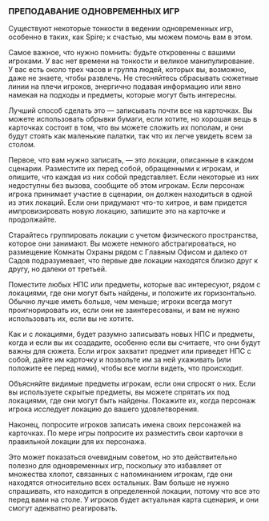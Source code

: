 ### ПРЕПОДАВАНИЕ ОДНОВРЕМЕННЫХ ИГР

Существуют некоторые тонкости в ведении одновременных игр, особенно в таких, как Spire; к счастью, мы можем помочь вам в этом.

Самое важное, что нужно помнить: будьте откровенны с вашими игроками. У вас нет времени на тонкости и великое манипулирование. У вас есть около трех часов и группа людей, которых вы, возможно, даже не знаете, чтобы развлечь. Не стесняйтесь сбрасывать сюжетные линии на плечи игроков, энергично подавая информацию или явно намекая на подходы и предметы, которые могут быть интересны.

Лучший способ сделать это — записывать почти все на карточках. Вы можете использовать обрывки бумаги, если хотите, но хорошая вещь в карточках состоит в том, что вы можете сложить их пополам, и они будут стоять как маленькие палатки, так что их легче увидеть всем за столом.

Первое, что вам нужно записать, — это локации, описанные в каждом сценарии. Разместите их перед собой, обращенными к игрокам, и опишите, что каждая из них собой представляет. Если некоторые из них недоступны без вызова, сообщите об этом игрокам. Если персонаж игрока принимает участие в сценарии, он должен находиться в одной из этих локаций. Если они придумают что-то хитрое, и вам придется импровизировать новую локацию, запишите это на карточке и продолжайте.

Старайтесь группировать локации с учетом физического пространства, которое они занимают. Вы можете немного абстрагироваться, но размещение Комнаты Охраны рядом с Главным Офисом и далеко от Садов подразумевает, что первые две локации находятся близко друг к другу, но далеки от третьей.

Поместите любых НПС или предметы, которые вас интересуют, рядом с локациями, где они могут быть найдены, и положите их горизонтально. Обычно лучше иметь больше, чем меньше; игроки всегда могут проигнорировать их, если они не заинтересованы, и вам не нужно использовать их, если вы не хотите.

Как и с локациями, будет разумно записывать новых НПС и предметы, когда и если вы их создадите, особенно если вы считаете, что они будут важны для сюжета. Если игрок захватит предмет или приведет НПС с собой, дайте им карточку и позвольте им за ней ухаживать (или положите ее перед ними), чтобы все могли видеть, что происходит.

Объясняйте видимые предметы игрокам, если они спросят о них. Если вы используете скрытые предметы, вы можете спрятать их под локациями, где они могут быть найдены. Покажите их, когда персонаж игрока исследует локацию до вашего удовлетворения.

Наконец, попросите игроков записать имена своих персонажей на карточках. По мере игры попросите их разместить свои карточки в правильной локации для их персонажа.

Это может показаться очевидным советом, но это действительно полезно для одновременных игр, поскольку это избавляет от множества хлопот, связанных с напоминанием игрокам, где они находятся относительно всех остальных. Вам больше не нужно спрашивать, кто находится в определенной локации, потому что все это перед вами на столе. У игроков будет актуальная карта сценария, и они смогут адекватно реагировать.